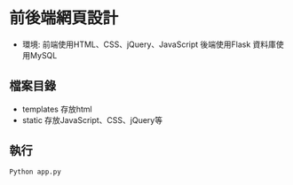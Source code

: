 # 前後端網頁設計
* 環境:
前端使用HTML、CSS、jQuery、JavaScript
後端使用Flask
資料庫使用MySQL

## 檔案目錄
* templates 
存放html
* static
存放JavaScript、CSS、jQuery等

## 執行
``` cmd=
Python app.py
```